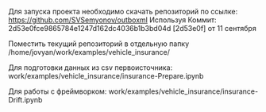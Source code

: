 Для запуска проекта необходимо скачать репозиторий по ссылке:
https://github.com/SVSemyonov/outboxml
Используя Коммит: 2d53e0fce9865784e1247d162dc4036b1b3bd04d [2d53e0f]
от 11 сентября

Поместить текущий репозиторий в отдельную папку
/home/jovyan/work/examples/vehicle_insurance/

Для подготовки данных из csv первоисточника:
work/examples/vehicle_insurance/insurance-Prepare.ipynb

Для работы с фреймворком:
work/examples/vehicle_insurance/insurance-Drift.ipynb
